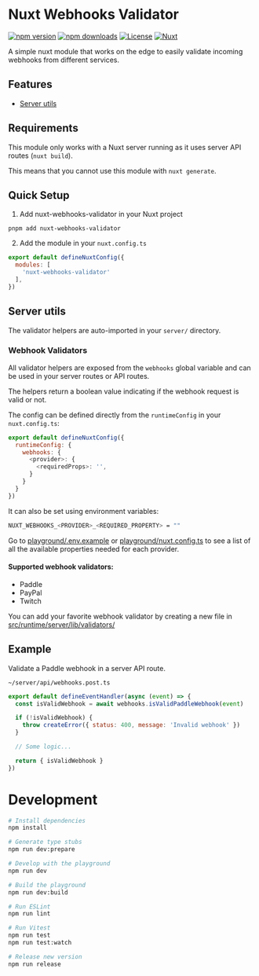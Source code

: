 # Nuxt Webhooks Validator

[![npm version][npm-version-src]][npm-version-href]
[![npm downloads][npm-downloads-src]][npm-downloads-href]
[![License][license-src]][license-href]
[![Nuxt][nuxt-src]][nuxt-href]

A simple nuxt module that works on the edge to easily validate incoming webhooks from different services.

## Features

- [Server utils](#server-utils)


## Requirements

This module only works with a Nuxt server running as it uses server API routes (`nuxt build`).

This means that you cannot use this module with `nuxt generate`.

## Quick Setup

1. Add nuxt-webhooks-validator in your Nuxt project

```
pnpm add nuxt-webhooks-validator
```

2. Add the module in your `nuxt.config.ts`

```js
export default defineNuxtConfig({
  modules: [
    'nuxt-webhooks-validator'
  ],
})
```


## Server utils

The validator helpers are auto-imported in your `server/` directory.

### Webhook Validators

All validator helpers are exposed from the `webhooks` global variable and can be used in your server routes or API routes.

The helpers return a boolean value indicating if the webhook request is valid or not.

The config can be defined directly from the `runtimeConfig` in your `nuxt.config.ts`:

```js
export default defineNuxtConfig({
  runtimeConfig: {
    webhooks: {
      <provider>: {
        <requiredProps>: '',
      }
    }
  }
})
```

It can also be set using environment variables:

```sh
NUXT_WEBHOOKS_<PROVIDER>_<REQUIRED_PROPERTY> = ""
```

Go to [playground/.env.example](./playground/.env.example) or [playground/nuxt.config.ts](./playground/nuxt.config.ts) to see a list of all the available properties needed for each provider.


#### Supported webhook validators:

- Paddle
- PayPal
- Twitch

You can add your favorite webhook validator by creating a new file in  [src/runtime/server/lib/validators/](./src/runtime/server/lib/validators/)

## Example

Validate a Paddle webhook in a server API route.

`~/server/api/webhooks.post.ts`

```js
export default defineEventHandler(async (event) => {
  const isValidWebhook = await webhooks.isValidPaddleWebhook(event)

  if (!isValidWebhook) {
    throw createError({ status: 400, message: 'Invalid webhook' })
  }

  // Some logic...

  return { isValidWebhook }
})
```

# Development

```sh
# Install dependencies
npm install

# Generate type stubs
npm run dev:prepare

# Develop with the playground
npm run dev

# Build the playground
npm run dev:build

# Run ESLint
npm run lint

# Run Vitest
npm run test
npm run test:watch

# Release new version
npm run release
```

<!-- Badges -->
[npm-version-src]: https://img.shields.io/npm/v/nuxt-webhooks-validator/latest.svg?style=flat&colorA=020420&colorB=00DC82
[npm-version-href]: https://npmjs.com/package/nuxt-webhooks-validator

[npm-downloads-src]: https://img.shields.io/npm/dm/nuxt-webhooks-validator.svg?style=flat&colorA=020420&colorB=00DC82
[npm-downloads-href]: https://npmjs.com/package/nuxt-webhooks-validator

[license-src]: https://img.shields.io/npm/l/nuxt-webhooks-validator.svg?style=flat&colorA=020420&colorB=00DC82
[license-href]: https://npmjs.com/package/nuxt-webhooks-validator

[nuxt-src]: https://img.shields.io/badge/Nuxt-020420?logo=nuxt.js
[nuxt-href]: https://nuxt.com
